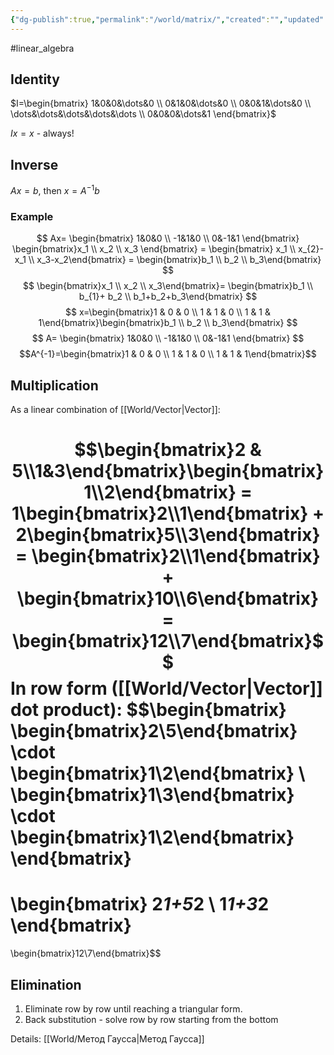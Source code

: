 ```yaml
---
{"dg-publish":true,"permalink":"/world/matrix/","created":"","updated":""}
---
```


#linear_algebra 

## Identity

$I=\begin{bmatrix} 1&0&0&\dots&0 \\ 0&1&0&\dots&0 \\ 0&0&1&\dots&0 \\ \dots&\dots&\dots&\dots&\dots \\ 0&0&0&\dots&1 \end{bmatrix}$

$Ix=x$ - always!

## Inverse

$Ax=b$, then $x=A^{-1}b$

### Example
$$
Ax= \begin{bmatrix} 1&0&0 \\ -1&1&0 \\ 0&-1&1 \end{bmatrix} \begin{bmatrix}x_1 \\ x_2 \\ x_3 \end{bmatrix} =
\begin{bmatrix} x_1 \\ x_{2}-x_1 \\ x_3-x_2\end{bmatrix} =
\begin{bmatrix}b_1 \\ b_2 \\ b_3\end{bmatrix}
$$
$$
\begin{bmatrix}x_1 \\ x_2 \\ x_3\end{bmatrix}=
\begin{bmatrix}b_1 \\ b_{1}+ b_2 \\ b_1+b_2+b_3\end{bmatrix}
$$
$$
x=\begin{bmatrix}1 & 0 & 0 \\ 1 & 1 & 0 \\ 1 & 1 & 1\end{bmatrix}\begin{bmatrix}b_1 \\ b_2 \\ b_3\end{bmatrix}
$$
$$
A= \begin{bmatrix} 1&0&0 \\ -1&1&0 \\ 0&-1&1 \end{bmatrix}
$$
$$A^{-1}=\begin{bmatrix}1 & 0 & 0 \\ 1 & 1 & 0 \\  1 & 1 & 1\end{bmatrix}$$


## Multiplication
As a linear combination of [[World/Vector\|Vector]]:

$$\begin{bmatrix}2 & 5\\1&3\end{bmatrix}\begin{bmatrix}1\\2\end{bmatrix} = 1\begin{bmatrix}2\\1\end{bmatrix} + 2\begin{bmatrix}5\\3\end{bmatrix} = \begin{bmatrix}2\\1\end{bmatrix} + \begin{bmatrix}10\\6\end{bmatrix} = \begin{bmatrix}12\\7\end{bmatrix}$$
In row form ([[World/Vector\|Vector]] dot product):
$$\begin{bmatrix} \begin{bmatrix}2\\5\end{bmatrix} \cdot \begin{bmatrix}1\\2\end{bmatrix} \\ \begin{bmatrix}1\\3\end{bmatrix} \cdot \begin{bmatrix}1\\2\end{bmatrix} \end{bmatrix}
=
\begin{bmatrix} 2*1+5*2 \\ 1*1+3*2 \end{bmatrix}
=
\begin{bmatrix}12\\7\end{bmatrix}$$
## Elimination

1. Eliminate row by row until reaching a triangular form.
2. Back substitution - solve row by row starting from the bottom 

Details: [[World/Метод Гаусса\|Метод Гаусса]]


